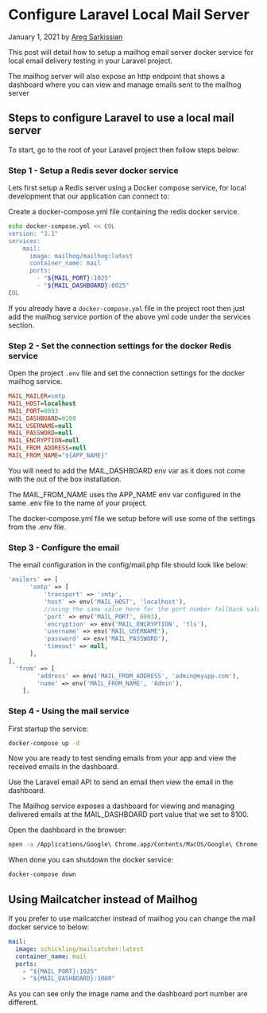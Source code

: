 # Configure Laravel Local Mail Server

January 1, 2021 by [Areg Sarkissian](https://aregsar.com/about)

This post will detail how to setup a mailhog email server docker service for local email delivery testing in your Laravel project.

The mailhog server will also expose an http endpoint that shows a dashboard where you can view and manage emails sent to the mailhog server

## Steps to configure Laravel to use a local mail server

To start, go to the root of your Laravel project then follow steps below:

### Step 1 - Setup a Redis sever docker service

Lets first setup a Redis server using a Docker compose service, for local development that our application can connect to:

Create a docker-compose.yml file containing the redis docker service.

```bash
echo docker-compose.yml << EOL
version: "3.1"
services:
    mail:
      image: mailhog/mailhog:latest
      container_name: mail
      ports:
        - "${MAIL_PORT}:1025"
        - "${MAIL_DASHBOARD}:8025"
EOL
```

If you already have a `docker-compose.yml` file in the project root then just add the mailhog service portion of the above yml code under the services section.

### Step 2 - Set the connection settings for the docker Redis service

Open the project `.env` file and set the connection settings for the docker mailhog service.

```ini
MAIL_MAILER=smtp
MAIL_HOST=localhost
MAIL_PORT=8003
MAIL_DASHBOARD=8100
MAIL_USERNAME=null
MAIL_PASSWORD=null
MAIL_ENCRYPTION=null
MAIL_FROM_ADDRESS=null
MAIL_FROM_NAME="${APP_NAME}"
```

You will need to add the MAIL_DASHBOARD env var as it does not come with the out of the box installation.

The MAIL_FROM_NAME uses the APP_NAME env var configured in the same .env file to the name of your project.

The docker-compose.yml file we setup before will use some of the settings from the .env file.

### Step 3 - Configure the email

The email configuration in the config/mail.php file should look like below:

```php
'mailers' => [
      'smtp' => [
          'transport' => 'smtp',
          'host' => env('MAIL_HOST', 'localhost'),
          //using the same value here for the port number fallback value as in the .env file
          'port' => env('MAIL_PORT', 8003),
          'encryption' => env('MAIL_ENCRYPTION', 'tls'),
          'username' => env('MAIL_USERNAME'),
          'password' => env('MAIL_PASSWORD'),
          'timeout' => null,
      ],
],
  'from' => [
        'address' => env('MAIL_FROM_ADDRESS', 'admin@myapp.com'),
        'name' => env('MAIL_FROM_NAME', 'Admin'),
    ],
```

### Step 4 - Using the mail service

First startup the service:

```bash
docker-compose up -d
```

Now you are ready to test sending emails from your app and view the received emails in the dashboard.

Use the Laravel email API to send an email then view the email in the dashboard.

The Mailhog service exposes a dashboard for viewing and managing delivered emails at the MAIL_DASHBOARD port value that we set to 8100.

Open the dashboard in the browser:

```bash
open -a /Applications/Google\ Chrome.app/Contents/MacOS/Google\ Chrome http://localhost:8025
```

When done you can shutdown the docker service:

```bash
docker-compose down
```

## Using Mailcatcher instead of Mailhog

If you prefer to use mailcatcher instead of mailhog you can change the mail docker service to below:

```yaml
mail:
  image: schickling/mailcatcher:latest
  container_name: mail
  ports:
    - "${MAIL_PORT}:1025"
    - "${MAIL_DASHBOARD}:1080"
```

As you can see only the image name and the dashboard port number are different.
